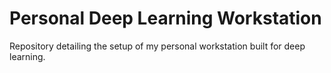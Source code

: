# Personal Deep Learning Workstation
Repository detailing the setup of my personal workstation built for deep learning.
